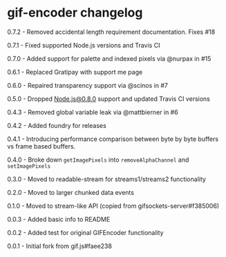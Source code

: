 # gif-encoder changelog
0.7.2 - Removed accidental length requirement documentation. Fixes #18

0.7.1 - Fixed supported Node.js versions and Travis CI

0.7.0 - Added support for palette and indexed pixels via @nurpax in #15

0.6.1 - Replaced Gratipay with support me page

0.6.0 - Repaired transparency support via @scinos in #7

0.5.0 - Dropped Node.js@0.8.0 support and updated Travis CI versions

0.4.3 - Removed global variable leak via @mattbierner in #6

0.4.2 - Added foundry for releases

0.4.1 - Introducing performance comparison between byte by byte buffers vs frame based buffers.

0.4.0 - Broke down `getImagePixels` into `removeAlphaChannel` and `setImagePixels`

0.3.0 - Moved to readable-stream for streams1/streams2 functionality

0.2.0 - Moved to larger chunked data events

0.1.0 - Moved to stream-like API (copied from gifsockets-server#f385006)

0.0.3 - Added basic info to README

0.0.2 - Added test for original GIFEncoder functionality

0.0.1 - Initial fork from gif.js#faee238
